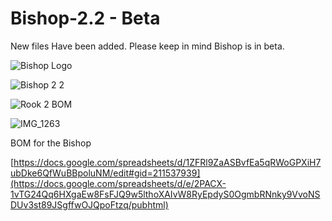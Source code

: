 # Bishop-2.2 - Beta

New files Have been added. Please keep in mind Bishop is in beta.

![Bishop Logo](https://user-images.githubusercontent.com/119429729/213951045-ed1cb27d-707b-4f94-bb17-9b2d6809b0fe.png)

![Bishop 2 2](https://user-images.githubusercontent.com/119429729/235037778-df2d3df5-c653-4a0c-89a9-e33e42047f88.PNG)

![Rook 2 BOM](https://user-images.githubusercontent.com/119429729/213884817-599a1bc3-2994-4601-9860-146cdf612573.png)

![IMG_1263](https://user-images.githubusercontent.com/119429729/235038092-01df2bfd-ecf1-4fd0-b30d-aff15b1b7965.jpg)


BOM for the Bishop 

[https://docs.google.com/spreadsheets/d/1ZFRl9ZaASBvfEa5qRWoGPXiH7ubDke6QfWuBBpoluNM/edit#gid=211537939](https://docs.google.com/spreadsheets/d/e/2PACX-1vTG24Qq6HXgaEw8FsFJQ9w5lthoXAIvW8RyEpdyS0OgmbRNnky9VvoNSDUv3st89JSgffwOJQpoFtzq/pubhtml)
